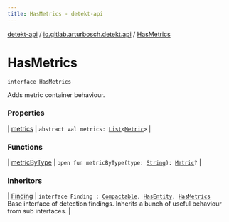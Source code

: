 ```yaml
---
title: HasMetrics - detekt-api
---
```


[detekt-api](../../index.html) / [io.gitlab.arturbosch.detekt.api](../index.html) / [HasMetrics](./index.html)

# HasMetrics

`interface HasMetrics`

Adds metric container behaviour.

### Properties

| [metrics](metrics.html) | `abstract val metrics: `[`List`](https://kotlinlang.org/api/latest/jvm/stdlib/kotlin.collections/-list/index.html)`<`[`Metric`](../-metric/index.html)`>` |

### Functions

| [metricByType](metric-by-type.html) | `open fun metricByType(type: `[`String`](https://kotlinlang.org/api/latest/jvm/stdlib/kotlin/-string/index.html)`): `[`Metric`](../-metric/index.html)`?` |

### Inheritors

| [Finding](../-finding/index.html) | `interface Finding : `[`Compactable`](../-compactable/index.html)`, `[`HasEntity`](../-has-entity/index.html)`, `[`HasMetrics`](./index.html)<br>Base interface of detection findings. Inherits a bunch of useful behaviour from sub interfaces. |


